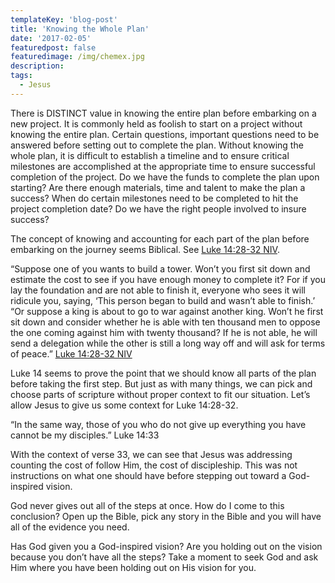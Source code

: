 ```yaml
---
templateKey: 'blog-post'
title: 'Knowing the Whole Plan'
date: '2017-02-05'
featuredpost: false
featuredimage: /img/chemex.jpg
description:
tags:
  - Jesus
---
```


There is DISTINCT value in knowing the entire plan before embarking on a new project. It is commonly held as foolish to start on a project without knowing the entire plan. Certain questions, important questions need to be answered before setting out to complete the plan. Without knowing the whole plan, it is difficult to establish a timeline and to ensure critical milestones are accomplished at the appropriate time to ensure successful completion of the project. Do we have the funds to complete the plan upon starting? Are there enough materials, time and talent to make the plan a success? When do certain milestones need to be completed to hit the project completion date? Do we have the right people involved to insure success?

The concept of knowing and accounting for each part of the plan before embarking on the journey seems Biblical. See ‭‭[Luke‬ ‭14:28-32‬ ‭NIV‬‬](http://bible.com/111/luk.14.28-32.niv).

“Suppose one of you wants to build a tower. Won’t you first sit down and estimate the cost to see if you have enough money to complete it? For if you lay the foundation and are not able to finish it, everyone who sees it will ridicule you, saying, ‘This person began to build and wasn’t able to finish.’ “Or suppose a king is about to go to war against another king. Won’t he first sit down and consider whether he is able with ten thousand men to oppose the one coming against him with twenty thousand? If he is not able, he will send a delegation while the other is still a long way off and will ask for terms of peace.” ‭‭[Luke‬ ‭14:28-32‬ ‭NIV‬‬](http://bible.com/111/luk.14.28-32.niv)

Luke 14 seems to prove the point that we should know all parts of the plan before taking the first step. But just as with many things, we can pick and choose parts of scripture without proper context to fit our situation. Let’s allow Jesus to give us some context for Luke 14:28-32.

“In the same way, those of you who do not give up everything you have cannot be my disciples.” Luke 14:33

With the context of verse 33, we can see that Jesus was addressing counting the cost of follow Him, the cost of discipleship. This was not instructions on what one should have before stepping out toward a God-inspired vision.

God never gives out all of the steps at once. How do I come to this conclusion? Open up the Bible, pick any story in the Bible and you will have all of the evidence you need.

Has God given you a God-inspired vision? Are you holding out on the vision because you don’t have all the steps? Take a moment to seek God and ask Him where you have been holding out on His vision for you.
